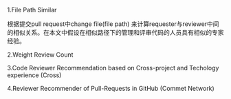 1.File Path Similar

根据提交pull request中change file(file path) 来计算requester与reviewer中间的相似关系。在本文中假设在相似路径下的管理和评审代码的人员具有相似的专家经验。



2.Weight Review Count



3.Code Reviewer Recommendation based on Cross-project and Techology experience (Cross)



4.Reviewer Recommender of Pull-Requests in GitHub (Commet Network)





